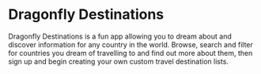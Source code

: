 # Dragonfly Destinations

Dragonfly Destinations is a fun app allowing you to dream about and discover information for any country in the world. Browse, search and filter for countries you dream of travelling to and find out more about them, then sign up and begin creating your own custom travel destination lists.

